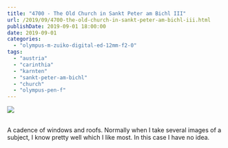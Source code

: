 ```yaml
---
title: "4700 - The Old Church in Sankt Peter am Bichl III"
url: /2019/09/4700-the-old-church-in-sankt-peter-am-bichl-iii.html
publishDate: 2019-09-01 18:00:00
date: 2019-09-01
categories: 
  - "olympus-m-zuiko-digital-ed-12mm-f2-0"
tags: 
  - "austria"
  - "carinthia"
  - "karnten"
  - "sankt-peter-am-bichl"
  - "church"
  - "olympus-pen-f"
---
```

<div class="container">
<div class="center"><a target="_blank" href="https://d25zfm9zpd7gm5.cloudfront.net/1200x1200/2018/20180421_135107_lr.jpg"><img class="webfeedsFeaturedVisual" src="https://d25zfm9zpd7gm5.cloudfront.net/0600x0600/2018/20180421_135107_lr.jpg" /></a></div>
</div>
<br />

A cadence of windows and roofs. Normally when I take several images
of a subject, I know pretty well which I like most. In this case I
have no idea.